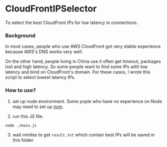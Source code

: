 # CloudFrontIPSelector
To select the best CloudFront IPs for low latency in connections.

### Background 
In most cases, people who use AWS CloudFront got very stable experience because AWS's DNS works very well.

On the other hand, people living in China use it often get timeout,  packages lost and high latency. So some people want to find some IPs with low latency and bind on CloudFront's domain.
For these cases, I wrote this script to select lowest latency IPs.


### How to use?

1. set up node environment.
Some pople who have no experience on Node  may need to set up [nvm](https://github.com/nvm-sh/nvm).

2. run this JS file.
```
node ./main.js
```

3. wait minites to get `result.txt` which contain best IPs will be saved in this folder.

